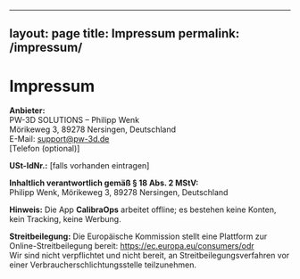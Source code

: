 
---
layout: page
title: Impressum
permalink: /impressum/
---

# Impressum

**Anbieter:**  
PW-3D SOLUTIONS – Philipp Wenk  
Mörikeweg 3, 89278 Nersingen, Deutschland  
E-Mail: [support@pw-3d.de](mailto:support@pw-3d.de)  
[Telefon (optional)]

**USt-IdNr.:** [falls vorhanden eintragen]

**Inhaltlich verantwortlich gemäß § 18 Abs. 2 MStV:**  
Philipp Wenk, Mörikeweg 3, 89278 Nersingen, Deutschland

**Hinweis:** Die App **CalibraOps** arbeitet offline; es bestehen keine Konten, kein Tracking, keine Werbung.

**Streitbeilegung:** Die Europäische Kommission stellt eine Plattform zur Online-Streitbeilegung bereit: <https://ec.europa.eu/consumers/odr>  
Wir sind nicht verpflichtet und nicht bereit, an Streitbeilegungsverfahren vor einer Verbraucherschlichtungsstelle teilzunehmen.
